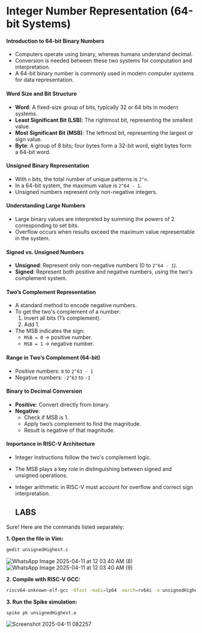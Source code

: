
# Integer Number Representation (64-bit Systems)

#### Introduction to 64-bit Binary Numbers
- Computers operate using binary, whereas humans understand decimal.
- Conversion is needed between these two systems for computation and interpretation.
- A 64-bit binary number is commonly used in modern computer systems for data representation.

#### Word Size and Bit Structure
- **Word**: A fixed-size group of bits, typically 32 or 64 bits in modern systems.
- **Least Significant Bit (LSB)**: The rightmost bit, representing the smallest value.
- **Most Significant Bit (MSB)**: The leftmost bit, representing the largest or sign value.
- **Byte**: A group of 8 bits; four bytes form a 32-bit word, eight bytes form a 64-bit word.

#### Unsigned Binary Representation
- With `n` bits, the total number of unique patterns is `2^n`.
- In a 64-bit system, the maximum value is `2^64 - 1`.
- Unsigned numbers represent only non-negative integers.

#### Understanding Large Numbers
- Large binary values are interpreted by summing the powers of 2 corresponding to set bits.
- Overflow occurs when results exceed the maximum value representable in the system.

#### Signed vs. Unsigned Numbers
- **Unsigned**: Represent only non-negative numbers (0 to `2^64 - 1`).
- **Signed**: Represent both positive and negative numbers, using the two's complement system.

#### Two’s Complement Representation
- A standard method to encode negative numbers.
- To get the two's complement of a number:
  1. Invert all bits (1’s complement).
  2. Add 1.
- The MSB indicates the sign:
  - `MSB = 0` → positive number.
  - `MSB = 1` → negative number.

#### Range in Two’s Complement (64-bit)
- Positive numbers: `0` to `2^63 - 1`
- Negative numbers: `-2^63` to `-1`

#### Binary to Decimal Conversion
- **Positive**: Convert directly from binary.
- **Negative**:
  - Check if MSB is 1.
  - Apply two’s complement to find the magnitude.
  - Result is negative of that magnitude.

#### Importance in RISC-V Architecture
- Integer instructions follow the two's complement logic.
- The MSB plays a key role in distinguishing between signed and unsigned operations.
- Integer arithmetic in RISC-V must account for overflow and correct sign interpretation.

  ## LABS
Sure! Here are the commands listed separately:

**1. Open the file in Vim:**
```bash
gedit unsignedHighest.c
```
![WhatsApp Image 2025-04-11 at 12 03 40 AM (8)](https://github.com/user-attachments/assets/a1d69192-2924-42b4-9a5f-e40d87fe1cc4)
![WhatsApp Image 2025-04-11 at 12 03 40 AM (9)](https://github.com/user-attachments/assets/5011a57d-0de4-40c7-80ff-c7c444eea686)

**2. Compile with RISC-V GCC:**
```bash
riscv64-unknown-elf-gcc -Ofast -mabi=lp64 -march=rv64i -o unsignedHighest.o unsignedHighest.c
```
**3. Run the Spike simulation:**
```bash
spike pk unsignedHighest.o
```
![Screenshot 2025-04-11 082257](https://github.com/user-attachments/assets/01527559-fce3-4d3a-aacd-956d7ae8e7f2)

